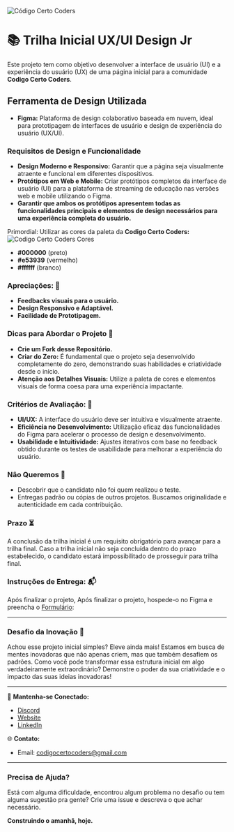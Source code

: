 ![Código Certo Coders](https://utfs.io/f/3b2340e8-5523-4aca-a549-0688fd07450e-j4edu.jfif)

# 📚 Trilha Inicial UX/UI Design Jr
Este projeto tem como objetivo desenvolver a interface de usuário (UI) e a experiência do usuário (UX) de uma página inicial para a comunidade **Codigo Certo Coders**.

## Ferramenta de Design Utilizada
- **Figma:** Plataforma de design colaborativo baseada em nuvem, ideal para prototipagem de interfaces de usuário e design de experiência do usuário (UX/UI).

### Requisitos de Design e Funcionalidade 
- **Design Moderno e Responsivo:** Garantir que a página seja visualmente atraente e funcional em diferentes dispositivos.
- **Protótipos em Web e Mobile:** Criar protótipos completos da interface de usuário (UI) para a plataforma de streaming de educação nas versões web e mobile utilizando o Figma.
- **Garantir que ambos os protótipos apresentem todas as funcionalidades principais e elementos de design necessários para uma experiência completa do usuário.**

Primordial: Utilizar as cores da paleta da **Codigo Certo Coders:**
![Codigo Certo Coders Cores](https://github.com/codigocerto/TrilhaFrontEndJR-JUN15/assets/170693068/5ced1a97-b2c6-4f54-836c-7b3e115f879f)
- **#000000** (preto)
- **#e53939** (vermelho)
- **#ffffff** (branco)

### Apreciações: 🎉
- **Feedbacks visuais para o usuário.**
- **Design Responsivo e Adaptável.**
- **Facilidade de Prototipagem.**

### Dicas para Abordar o Projeto 🌟
- **Crie um Fork desse Repositório.**
- **Criar do Zero:** É fundamental que o projeto seja desenvolvido completamente do zero, demonstrando suas habilidades e criatividade desde o início.
- **Atenção aos Detalhes Visuais:** Utilize a paleta de cores e elementos visuais de forma coesa para uma experiência impactante.

### Critérios de Avaliação: 📝
- **UI/UX:** A interface do usuário deve ser intuitiva e visualmente atraente.
- **Eficiência no Desenvolvimento:** Utilização eficaz das funcionalidades do Figma para acelerar o processo de design e desenvolvimento.
- **Usabilidade e Intuitividade:** Ajustes iterativos com base no feedback obtido durante os testes de usabilidade para melhorar a experiência do usuário.

### Não Queremos 🚫
- Descobrir que o candidato não foi quem realizou o teste.
- Entregas padrão ou cópias de outros projetos. Buscamos originalidade e autenticidade em cada contribuição.

### Prazo ⏳
A conclusão da trilha inicial é um requisito obrigatório para avançar para a trilha final. Caso a trilha inicial não seja concluída dentro do prazo estabelecido, o candidato estará impossibilitado de prosseguir para trilha final.

### Instruções de Entrega: 📬
Após finalizar o projeto, Após finalizar o projeto, hospede-o no Figma e preencha o [Formulário](https://forms.gle/gZViPMTSDV5nidSu6):  

---

### Desafio da Inovação 🚀
Achou esse projeto inicial simples? Eleve ainda mais! Estamos em busca de mentes inovadoras que não apenas criem, mas que também desafiem os padrões. Como você pode transformar essa estrutura inicial em algo verdadeiramente extraordinário? Demonstre o poder da sua criatividade e o impacto das suas ideias inovadoras!

---

🔗 **Mantenha-se Conectado:**
- [Discord](https://discord.gg/wzA9FGZHNv)
- [Website](http://www.codigocertocoders.com.br/)
- [LinkedIn](https://www.linkedin.com/company/codigocerto/)
  
🌐 **Contato:**
- Email: codigocertocoders@gmail.com

---

### Precisa de Ajuda?
Está com alguma dificuldade, encontrou algum problema no desafio ou tem alguma sugestão pra gente? Crie uma issue e descreva o que achar necessário.

**Construindo o amanhã, hoje.**
